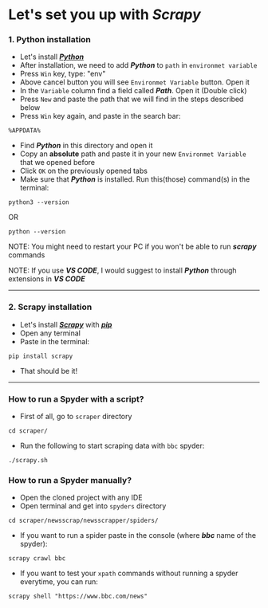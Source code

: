# Let's set you up with **_Scrapy_**
### 1. Python installation
* Let's install [**_Python_**](https://www.python.org/downloads/)
* After installation, we need to add **_Python_** to `path` in `environmet variable`
* Press `Win` key, type: "env"
* Above cancel button you will see `Environmet Variable` button. Open it
* In the `Variable` column find a field called **_Path_**. Open it (Double click)
* Press `New` and paste the path that we will find in the steps described below
* Press `Win` key again, and paste in the search bar:
``` shell
%APPDATA%
```  
* Find **_Python_** in this directory and open it
* Copy an **absolute** path and paste it in your new `Environmet Variable` that we opened before
* Click `OK` on the previously opened tabs
* Make sure that **_Python_** is installed. Run this(those) command(s) in the terminal:
``` shell
python3 --version
``` 
OR
``` shell
python --version
```
NOTE: You might need to restart your PC if you won't be able to run **_scrapy_** commands

NOTE: If you use **_VS CODE_**, I would suggest to install **_Python_** through extensions in **_VS CODE_** 

---
### 2. Scrapy installation
* Let's install [**_Scrapy_**](https://scrapy.org/) with [**_pip_**](https://pip.pypa.io/en/stable/cli/pip_install/)
* Open any terminal
* Paste in the terminal:
``` shell
pip install scrapy
```
* That should be it!

---
### How to run a Spyder with a script?
* First of all, go to `scraper` directory
``` shell
cd scraper/
```
* Run the following to start scraping data with `bbc` spyder:
``` shell
./scrapy.sh
```
### How to run a Spyder manually?
* Open the cloned project with any IDE
* Open terminal and get into `spyders` directory
``` shell
cd scraper/newsscrap/newsscrapper/spiders/
``` 
* If you want to run a spider paste in the console (where **_bbc_** name of the spyder):
``` shell
scrapy crawl bbc
```
* If you want to test your `xpath` commands without running a spyder everytime, you can run:
``` shell
scrapy shell "https://www.bbc.com/news"
```
